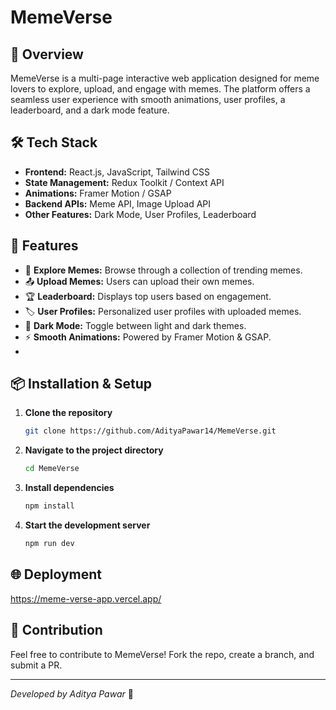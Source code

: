 # MemeVerse

## 🚀 Overview
MemeVerse is a multi-page interactive web application designed for meme lovers to explore, upload, and engage with memes. The platform offers a seamless user experience with smooth animations, user profiles, a leaderboard, and a dark mode feature.

## 🛠 Tech Stack
- **Frontend:** React.js, JavaScript, Tailwind CSS
- **State Management:** Redux Toolkit / Context API
- **Animations:** Framer Motion / GSAP
- **Backend APIs:** Meme API, Image Upload API
- **Other Features:** Dark Mode, User Profiles, Leaderboard

## 🎯 Features
- 📌 **Explore Memes:** Browse through a collection of trending memes.
- 📤 **Upload Memes:** Users can upload their own memes.
- 🏆 **Leaderboard:** Displays top users based on engagement.
- 🏷 **User Profiles:** Personalized user profiles with uploaded memes.
- 🌙 **Dark Mode:** Toggle between light and dark themes.
- ⚡ **Smooth Animations:** Powered by Framer Motion & GSAP.
- 

## 📦 Installation & Setup
1. **Clone the repository**
   ```sh
   git clone https://github.com/AdityaPawar14/MemeVerse.git
   ```
2. **Navigate to the project directory**
   ```sh
   cd MemeVerse
   ```
3. **Install dependencies**
   ```sh
   npm install
   ```
4. **Start the development server**
   ```sh
   npm run dev
   ```

## 🌐 Deployment
https://meme-verse-app.vercel.app/

## 🤝 Contribution
Feel free to contribute to MemeVerse! Fork the repo, create a branch, and submit a PR.

---
_Developed by Aditya Pawar_ 🚀

